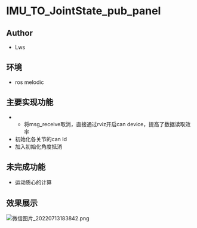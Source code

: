 # IMU_TO_JointState_pub_panel

## Author
* Lws

## 环境
* ros melodic 

## 主要实现功能
* * 将msg_receive取消，直接通过rviz开启can device，提高了数据读取效率
* 初始化各关节的can Id
* 加入初始化角度抵消

## 未完成功能
* 运动质心的计算

## 效果展示
![微信图片_20220713183842.png](https://s2.loli.net/2022/07/13/FkNXBgSY3HIZlAG.png)
